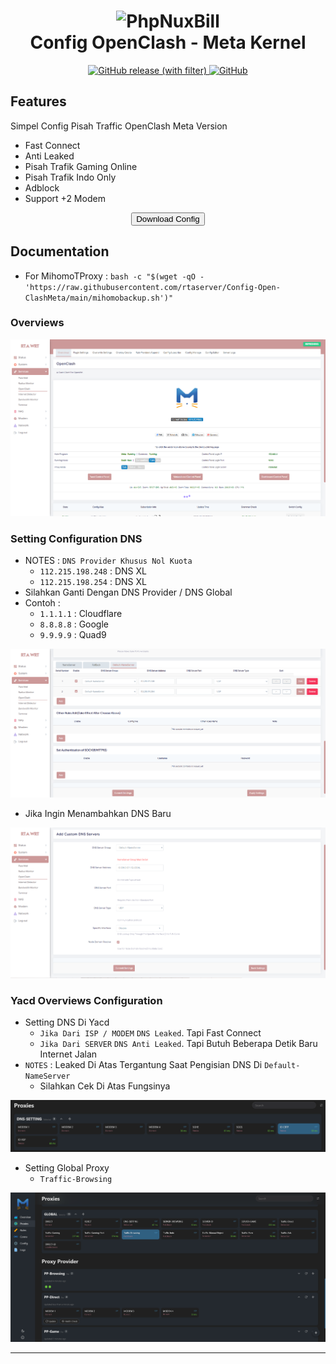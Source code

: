 <h1 align="center">
  <img src="https://raw.githubusercontent.com/MetaCubeX/Clash.Meta/Alpha/Meta.png" alt="PhpNuxBill" width="150">
  <br>Config OpenClash - Meta Kernel<br>
</h1>

<p align="center">
  <a href="https://github.com/rtaserver/Config-Open-ClashMeta/releases">
    <img alt="GitHub release (with filter)" src="https://img.shields.io/github/v/release/rtaserver/Config-Open-ClashMeta?label=Latest%20Release&labelColor=white">
  </a>
  <a href="https://github.com/rtaserver/Config-Open-ClashMeta/blob/main/LICENSE">
   <img alt="GitHub" src="https://img.shields.io/github/license/rtaserver/Config-Open-ClashMeta">
  </a>
</p>

## Features

Simpel Config Pisah Traffic OpenClash Meta Version

- Fast Connect
- Anti Leaked
- Pisah Trafik Gaming Online
- Pisah Trafik Indo Only
- Adblock
- Support +2 Modem

<p>

<p align="center">
  <a href="https://github.com/rtaserver/Config-Open-ClashMeta/releases">
    <button type="button" name="myButton">Download Config</button>
  </a>
</p>

## Documentation
- For MihomoTProxy : ```bash -c "$(wget -qO - 'https://raw.githubusercontent.com/rtaserver/Config-Open-ClashMeta/main/mihomobackup.sh')"```
### Overviews

![Img](image/Overviews.png)

### Setting Configuration DNS
* NOTES : `DNS Provider Khusus Nol Kuota`
  * `112.215.198.248` : DNS XL
  * `112.215.198.254` : DNS XL
* Silahkan Ganti Dengan DNS Provider / DNS Global
* Contoh :
  * `1.1.1.1` : Cloudflare
  * `8.8.8.8` : Google
  * `9.9.9.9` : Quad9

![img1](image/DNS.png)

* Jika Ingin Menambahkan DNS Baru

![img1](image/Add-DNS.png)

### Yacd Overviews Configuration

* Setting DNS Di Yacd
  * `Jika Dari ISP / MODEM` `DNS Leaked`. Tapi Fast Connect
  * `Jika Dari SERVER` `DNS Anti Leaked`. Tapi Butuh Beberapa Detik Baru Internet Jalan
* `NOTES` : Leaked Di Atas Tergantung Saat Pengisian DNS Di `Default-NameServer`
  * Silahkan Cek Di Atas Fungsinya

![img1](image/DNS-SET.png)

* Setting Global Proxy
  * `Traffic-Browsing`

![img6](image/Yacd.png)


---

